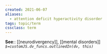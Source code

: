 ```yaml
---
created: 2021-06-07
aliases:
  - attention deficit hyperactivity disorder
tags: topic/term
cssclass: term
---
```


**See**:: [[neurodivergency]], [[mental disorders]]
*`$=customJS.dv_funcs.outlinedIn(dv, this)`*
